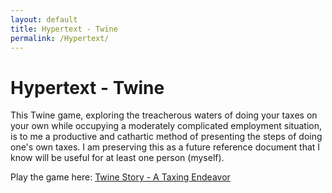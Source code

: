 ```yaml
---
layout: default
title: Hypertext - Twine
permalink: /Hypertext/
---
```

# Hypertext - Twine
This Twine game, exploring the treacherous waters of doing your taxes on your own while occupying a moderately complicated employment situation, is to me a productive and cathartic method of presenting the steps of doing one's own taxes. I am preserving this as a future reference document that I know will be useful for at least one person (myself).

Play the game here: [Twine Story - A Taxing Endeavor](https://alyssalb.github.io/ATaxingEndeavor/)

